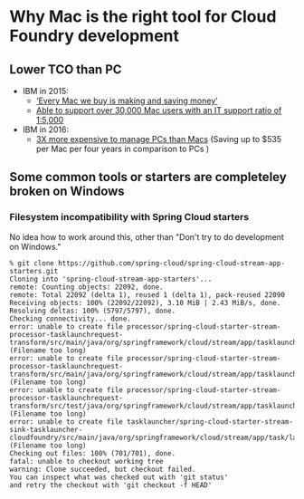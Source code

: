 # Why Mac is the right tool for Cloud Foundry development

## Lower TCO than PC

- IBM in 2015: 
  - [‘Every Mac we buy is making and saving money’][1]
  - [Able to support over 30,000 Mac users with an IT support ratio of 1:5,000][2]
- IBM in 2016: 
  - [3X more expensive to manage PCs than Macs][3] (Saving up to $535 per Mac per four years in comparison to PCs
)

[1]: http://www.computerworld.com/article/2998315/apple-mac/every-mac-we-buy-is-making-and-saving-ibm-money-ibm.html
[2]: https://www.jamf.com/resources/mac-ibm-zero-to-30000-in-6-months-highlights/
[3]: http://www.computerworld.com/article/3131906/apple-mac/ibm-says-macs-are-even-cheaper-to-run-than-it-thought.html

## Some common tools or starters are completeley broken on Windows

### Filesystem incompatibility with Spring Cloud starters

No idea how to work around this, other than "Don't try to do development on Windows." 

```shell-session
% git clone https://github.com/spring-cloud/spring-cloud-stream-app-starters.git
Cloning into 'spring-cloud-stream-app-starters'...
remote: Counting objects: 22092, done.
remote: Total 22092 (delta 1), reused 1 (delta 1), pack-reused 22090
Receiving objects: 100% (22092/22092), 3.10 MiB | 2.43 MiB/s, done.
Resolving deltas: 100% (5797/5797), done.
Checking connectivity... done.
error: unable to create file processor/spring-cloud-starter-stream-processor-tasklaunchrequest-transform/src/main/java/org/springframework/cloud/stream/app/tasklaunchrequest/transform/processor/TasklaunchrequestTransformProcessorConfiguration.java (Filename too long)
error: unable to create file processor/spring-cloud-starter-stream-processor-tasklaunchrequest-transform/src/main/java/org/springframework/cloud/stream/app/tasklaunchrequest/transform/processor/TasklaunchrequestTransformProcessorProperties.java (Filename too long)
error: unable to create file processor/spring-cloud-starter-stream-processor-tasklaunchrequest-transform/src/test/java/org/springframework/cloud/stream/app/tasklaunchrequest/transform/processor/TasklaunchrequestTransformProcessorIntegrationTests.java (Filename too long)
error: unable to create file tasklauncher/spring-cloud-starter-stream-sink-tasklauncher-cloudfoundry/src/main/java/org/springframework/cloud/stream/app/task/launcher/cloudfoundry/sink/TaskLauncherCloudfoundrySinkConfiguration.java (Filename too long)
Checking out files: 100% (701/701), done.
fatal: unable to checkout working tree
warning: Clone succeeded, but checkout failed.
You can inspect what was checked out with 'git status'
and retry the checkout with 'git checkout -f HEAD'
```
